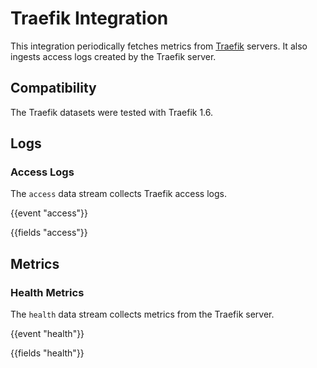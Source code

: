 # Traefik Integration

This integration periodically fetches metrics from [Traefik](https://traefik.io/) servers. It also ingests access
logs created by the Traefik server.

## Compatibility

The Traefik datasets were tested with Traefik 1.6.

## Logs

### Access Logs

The `access` data stream collects Traefik access logs.

{{event "access"}}

{{fields "access"}}

## Metrics

### Health Metrics

The `health` data stream collects metrics from the Traefik server.

{{event "health"}}

{{fields "health"}}
